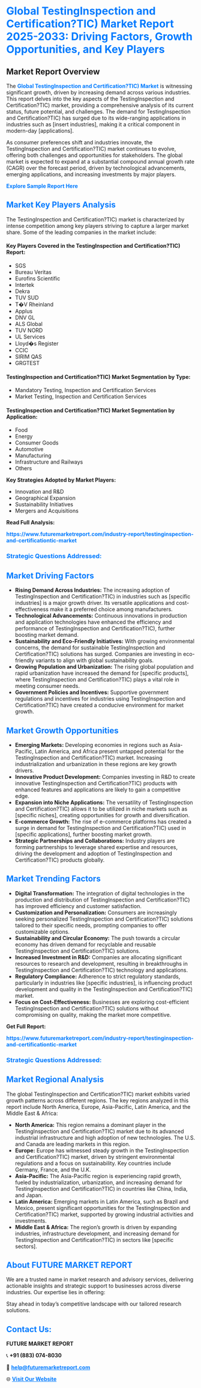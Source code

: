 <h1 style="color: #007BFF;">Global TestingInspection and Certification?TIC) Market Report 2025-2033: Driving Factors, Growth Opportunities, and Key Players</h1>

<section id="overview">
<h2>Market Report Overview</h2>
<p>The <a href="https://www.futuremarketreport.com/industry-report/testinginspection-and-certificationtic-market" style="color: #007BFF; text-decoration: none;"><strong>Global TestingInspection and Certification?TIC) Market</strong></a> is witnessing significant growth, driven by increasing demand across various industries. This report delves into the key aspects of the TestingInspection and Certification?TIC) market, providing a comprehensive analysis of its current status, future potential, and challenges. The demand for TestingInspection and Certification?TIC) has surged due to its wide-ranging applications in industries such as [insert industries], making it a critical component in modern-day [applications].</p>
<p>As consumer preferences shift and industries innovate, the TestingInspection and Certification?TIC) market continues to evolve, offering both challenges and opportunities for stakeholders. The global market is expected to expand at a substantial compound annual growth rate (CAGR) over the forecast period, driven by technological advancements, emerging applications, and increasing investments by major players.</p>
</section>

<section id="overview">
<p><a href="https://www.futuremarketreport.com/request-sample/reportId=27009" style="color: #007BFF; text-decoration: none;"><strong>Explore Sample Report Here</strong></a></p>
</section>

<section id="key-players">
<h2 style="color: #007BFF;">Market Key Players Analysis</h2>
<p>The TestingInspection and Certification?TIC) market is characterized by intense competition among key players striving to capture a larger market share. Some of the leading companies in the market include:</p>
<h4>Key Players Covered in the TestingInspection and Certification?TIC) Report:</h4>
<ul><li>SGS</li><li>Bureau Veritas</li><li>Eurofins Scientific</li><li>Intertek</li><li>Dekra</li><li>TUV SUD</li><li>T�V Rheinland</li><li>Applus</li><li>DNV GL</li><li>ALS Global</li><li>TUV NORD</li><li>UL Services</li><li>Lloyd�s Register</li><li>CCIC</li><li>SIRIM QAS</li><li>GRGTEST</li></ul>
<h4>TestingInspection and Certification?TIC) Market Segmentation by Type:</h4>
<ul><li>Mandatory Testing, Inspection and Certification Services</li><li>Market Testing, Inspection and Certification Services</li></ul>

<h4>TestingInspection and Certification?TIC) Market Segmentation by Application:</h4>
<ul><li>Food</li><li>Energy</li><li>Consumer Goods</li><li>Automotive</li><li>Manufacturing</li><li>Infrastructure and Railways</li><li>Others</li></ul>
<p><strong>Key Strategies Adopted by Market Players:</strong></p>
<ul>
<li>Innovation and R&D</li>
<li>Geographical Expansion</li>
<li>Sustainability Initiatives</li>
<li>Mergers and Acquisitions</li>
</ul>
</section>

<section>
<p><strong>Read Full Analysis: </strong></p><a href="https://www.futuremarketreport.com/industry-report/testinginspection-and-certificationtic-market" style="color: #007BFF; text-decoration: none;"><strong>https://www.futuremarketreport.com/industry-report/testinginspection-and-certificationtic-market</strong></a>
<h3 style="color: #007BFF;">Strategic Questions Addressed:</h3>
</section>

<section id="driving-factors">
<h2 style="color: #007BFF;">Market Driving Factors</h2>
<ul>
<li><strong>Rising Demand Across Industries:</strong> The increasing adoption of TestingInspection and Certification?TIC) in industries such as [specific industries] is a major growth driver. Its versatile applications and cost-effectiveness make it a preferred choice among manufacturers.</li>
<li><strong>Technological Advancements:</strong> Continuous innovations in production and application technologies have enhanced the efficiency and performance of TestingInspection and Certification?TIC), further boosting market demand.</li>
<li><strong>Sustainability and Eco-Friendly Initiatives:</strong> With growing environmental concerns, the demand for sustainable TestingInspection and Certification?TIC) solutions has surged. Companies are investing in eco-friendly variants to align with global sustainability goals.</li>
<li><strong>Growing Population and Urbanization:</strong> The rising global population and rapid urbanization have increased the demand for [specific products], where TestingInspection and Certification?TIC) plays a vital role in meeting consumer needs.</li>
<li><strong>Government Policies and Incentives:</strong> Supportive government regulations and incentives for industries using TestingInspection and Certification?TIC) have created a conducive environment for market growth.</li>
</ul>
</section>

<section id="growth-opportunities">
<h2 style="color: #007BFF;">Market Growth Opportunities</h2>
<ul>
<li><strong>Emerging Markets:</strong> Developing economies in regions such as Asia-Pacific, Latin America, and Africa present untapped potential for the TestingInspection and Certification?TIC) market. Increasing industrialization and urbanization in these regions are key growth drivers.</li>
<li><strong>Innovative Product Development:</strong> Companies investing in R&D to create innovative TestingInspection and Certification?TIC) products with enhanced features and applications are likely to gain a competitive edge.</li>
<li><strong>Expansion into Niche Applications:</strong> The versatility of TestingInspection and Certification?TIC) allows it to be utilized in niche markets such as [specific niches], creating opportunities for growth and diversification.</li>
<li><strong>E-commerce Growth:</strong> The rise of e-commerce platforms has created a surge in demand for TestingInspection and Certification?TIC) used in [specific applications], further boosting market growth.</li>
<li><strong>Strategic Partnerships and Collaborations:</strong> Industry players are forming partnerships to leverage shared expertise and resources, driving the development and adoption of TestingInspection and Certification?TIC) products globally.</li>
</ul>
</section>

<section id="trending-factors">
<h2 style="color: #007BFF;">Market Trending Factors</h2>
<ul>
<li><strong>Digital Transformation:</strong> The integration of digital technologies in the production and distribution of TestingInspection and Certification?TIC) has improved efficiency and customer satisfaction.</li>
<li><strong>Customization and Personalization:</strong> Consumers are increasingly seeking personalized TestingInspection and Certification?TIC) solutions tailored to their specific needs, prompting companies to offer customizable options.</li>
<li><strong>Sustainability and Circular Economy:</strong> The push towards a circular economy has driven demand for recyclable and reusable TestingInspection and Certification?TIC) solutions.</li>
<li><strong>Increased Investment in R&D:</strong> Companies are allocating significant resources to research and development, resulting in breakthroughs in TestingInspection and Certification?TIC) technology and applications.</li>
<li><strong>Regulatory Compliance:</strong> Adherence to strict regulatory standards, particularly in industries like [specific industries], is influencing product development and quality in the TestingInspection and Certification?TIC) market.</li>
<li><strong>Focus on Cost-Effectiveness:</strong> Businesses are exploring cost-efficient TestingInspection and Certification?TIC) solutions without compromising on quality, making the market more competitive.</li>
</ul>
</section>

<section>
<p><strong>Get Full Report: </strong></p><a href="https://www.futuremarketreport.com/industry-report/testinginspection-and-certificationtic-market" style="color: #007BFF; text-decoration: none;"><strong>https://www.futuremarketreport.com/industry-report/testinginspection-and-certificationtic-market</strong></a>
<h3 style="color: #007BFF;">Strategic Questions Addressed:</h3>
</section>


<section id="regional-analysis">
<h2 style="color: #007BFF;">Market Regional Analysis</h2>
<p>The global TestingInspection and Certification?TIC) market exhibits varied growth patterns across different regions. The key regions analyzed in this report include North America, Europe, Asia-Pacific, Latin America, and the Middle East & Africa:</p>
<ul>
<li><strong>North America:</strong> This region remains a dominant player in the TestingInspection and Certification?TIC) market due to its advanced industrial infrastructure and high adoption of new technologies. The U.S. and Canada are leading markets in this region.</li>
<li><strong>Europe:</strong> Europe has witnessed steady growth in the TestingInspection and Certification?TIC) market, driven by stringent environmental regulations and a focus on sustainability. Key countries include Germany, France, and the U.K.</li>
<li><strong>Asia-Pacific:</strong> The Asia-Pacific region is experiencing rapid growth, fueled by industrialization, urbanization, and increasing demand for TestingInspection and Certification?TIC) in countries like China, India, and Japan.</li>
<li><strong>Latin America:</strong> Emerging markets in Latin America, such as Brazil and Mexico, present significant opportunities for the TestingInspection and Certification?TIC) market, supported by growing industrial activities and investments.</li>
<li><strong>Middle East & Africa:</strong> The region’s growth is driven by expanding industries, infrastructure development, and increasing demand for TestingInspection and Certification?TIC) in sectors like [specific sectors].</li>
</ul>
</section>

<footer>
<h2 style="color: #007BFF;">About FUTURE MARKET REPORT</h2>
<p>We are a trusted name in market research and advisory services, delivering actionable insights and strategic support to businesses across diverse industries. Our expertise lies in offering:</p>

<p>Stay ahead in today’s competitive landscape with our tailored research solutions.</p>

<h2 style="color: #007BFF;">Contact Us:</h2>
<p><strong>FUTURE MARKET REPORT</strong></p>
<p>📞 <strong>+91 (883) 074-8030</strong></p>
<p>📧 <strong><a href="mailto:help@futuremarketreport.com" style="color: #007BFF;">help@futuremarketreport.com</a></strong></p>
<p>🌐 <strong><a href="https://www.futuremarketreport.com/" style="color: #007BFF;">Visit Our Website</a></strong></p>
</footer>
